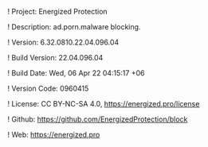 ! Project: Energized Protection

! Description: ad.porn.malware blocking.

! Version: 6.32.0810.22.04.096.04

! Build Version: 22.04.096.04

! Build Date: Wed, 06 Apr 22 04:15:17 +06

! Version Code: 0960415

! License: CC BY-NC-SA 4.0, https://energized.pro/license

! Github: https://github.com/EnergizedProtection/block

! Web: https://energized.pro
